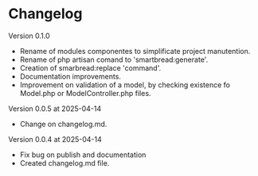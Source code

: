 # Changelog
Version 0.1.0
- Rename of modules componentes to simplificate project manutention.
- Rename of php artisan comand to 'smartbread:generate'.
- Creation of smarbread:replace 'command'.
- Documentation improvements.
- Improvement on validation of a model, by checking existence fo Model.php or ModelController.php files.

Version 0.0.5 at 2025-04-14
- Change on changelog.md.

Version 0.0.4 at 2025-04-14
- Fix bug on publish and documentation
- Created changelog.md file.
